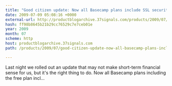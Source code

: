 ```yaml
---
title: "Good citizen update: Now all Basecamp plans include SSL security"
date: 2009-07-09 05:08:16 +0000
external-url: http://productblogarchive.37signals.com/products/2009/07/good-citizen-update-now-all-basecamp-plans-include-ssl-security.html
hash: ff98b8645b21b29cc76529c7e7ceb01e
year: 2009
month: 07
scheme: http
host: productblogarchive.37signals.com
path: /products/2009/07/good-citizen-update-now-all-basecamp-plans-include-ssl-security.html

---
```


Last night we rolled out an update that may not make short-term financial sense for us, but it's the right thing to do. Now all Basecamp plans  including the free plan  incl...
